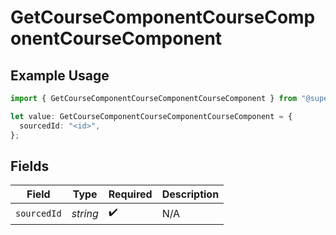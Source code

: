 # GetCourseComponentCourseComponentCourseComponent

## Example Usage

```typescript
import { GetCourseComponentCourseComponentCourseComponent } from "@superbuilders/oneroster/models/operations";

let value: GetCourseComponentCourseComponentCourseComponent = {
  sourcedId: "<id>",
};
```

## Fields

| Field              | Type               | Required           | Description        |
| ------------------ | ------------------ | ------------------ | ------------------ |
| `sourcedId`        | *string*           | :heavy_check_mark: | N/A                |